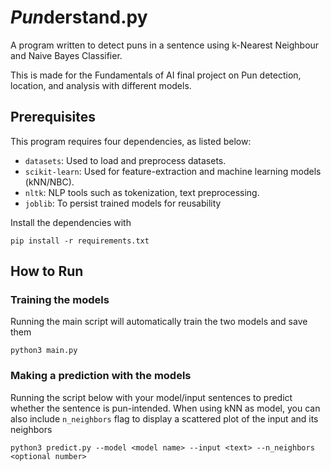 # *Pun*derstand.py

A program written to detect puns in a sentence using k-Nearest Neighbour and Naive Bayes Classifier.

This is made for the Fundamentals of AI final project on Pun detection, location, and analysis with different models.

## Prerequisites

This program requires four dependencies, as listed below:

- `datasets`: Used to load and preprocess datasets.
- `scikit-learn`: Used for feature-extraction and machine learning models (kNN/NBC).
- `nltk`: NLP tools such as tokenization, text preprocessing.
- `joblib`: To persist trained models for reusability

Install the dependencies with

```shell
pip install -r requirements.txt
```

## How to Run

### Training the models

Running the main script will automatically train the two models and save them

```shell
python3 main.py
```

### Making a prediction with the models

Running the script below with your model/input sentences to predict whether the sentence is pun-intended.
When using kNN as model, you can also include `n_neighbors` flag to display a scattered plot of the input and its neighbors


```shell
python3 predict.py --model <model name> --input <text> --n_neighbors <optional number>
```
